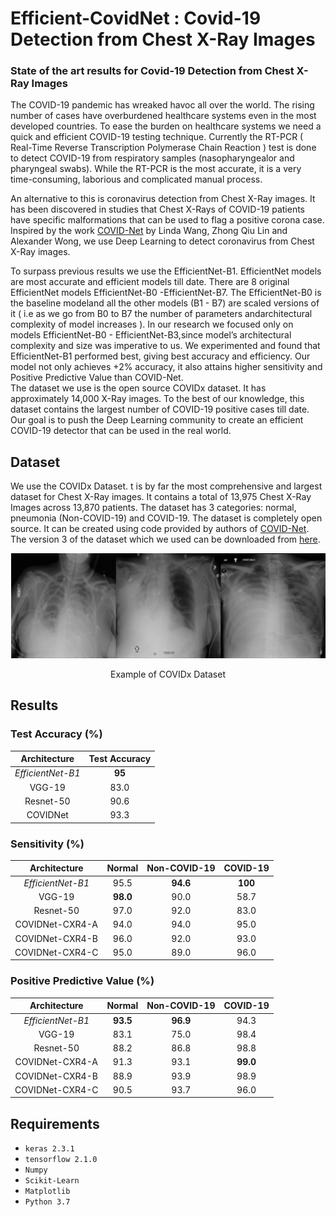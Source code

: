 # Efficient-CovidNet : Covid-19 Detection from Chest X-Ray Images
### State of the art results for Covid-19 Detection from Chest X-Ray Images

The COVID-19 pandemic has wreaked havoc all over the world. The rising number of cases have overburdened healthcare systems even in the most developed countries. 
To ease the burden on healthcare systems we need a quick and efficient COVID-19 testing technique. Currently the RT-PCR ( Real-Time Reverse Transcription Polymerase Chain Reaction ) test is done to detect COVID-19 from respiratory samples (nasopharyngealor and pharyngeal swabs).  While the RT-PCR is the most accurate, it is a very time-consuming, laborious and complicated manual process.  
  
An alternative to this is coronavirus detection from Chest X-Ray images.  It has been discovered in studies that Chest X-Rays of COVID-19 patients have specific malformations that can be used to flag a positive corona case. Inspired by the work [COVID-Net](https://github.com/lindawangg/COVID-Net) by Linda Wang,  Zhong Qiu Lin and Alexander Wong, we use Deep Learning to detect coronavirus from Chest X-Ray images. 
  
To surpass previous results we use the EfficientNet-B1. EfficientNet models are most accurate and efficient models till date. There  are  8  original  EfficientNet  models  EfficientNet-B0  -EfficientNet-B7.  The  EfficientNet-B0  is  the  baseline  modeland  all  the  other  models  (B1  -  B7)  are  scaled  versions  of it ( i.e as we go from B0 to B7 the number of parameters andarchitectural complexity of model increases ). In our research we focused only on models EfficientNet-B0 - EfficientNet-B3,since  model’s  architectural  complexity  and  size  was  imperative  to  us.  We  experimented  and  found  that  EfficientNet-B1 performed best, giving best accuracy and efficiency.   Our model not only achieves +2\% accuracy, it also attains higher sensitivity and Positive Predictive Value than COVID-Net.  
The dataset we use is the open source COVIDx dataset.  It has approximately 14,000 X-Ray images. To the best of our knowledge, this dataset contains the largest number of COVID-19 positive cases till date. Our goal is to push the Deep Learning community to create an efficient COVID-19 detector that can be used in the real world.



## Dataset 
We use the COVIDx Dataset. t is by far the most comprehensive and  largest  dataset  for  Chest  X-Ray  images.  It  contains a total of 13,975 Chest X-Ray Images 
across 13,870 patients. The dataset has 3 categories: normal, pneumonia (Non-COVID-19)  and COVID-19. The  dataset  is  completely  open  source. It can be created using code provided by authors of [COVID-Net](https://github.com/lindawangg/COVID-Net/blob/master/docs/COVIDx.md).
The version 3 of the dataset which we used can be downloaded from [here](https://www.kaggle.com/manan2m/covidx-v3).


<p align="center">
  <img src="https://github.com/mananm98/Efficient-CovidNet/blob/master/images/Screen%20Shot%202020-08-21%20at%2020.12.04.png" />
</p>

<p align="center"> Example of COVIDx Dataset  </p>

## Results

### Test Accuracy (%)
|   **Architecture**  | **Test Accuracy** |
|:---------------:|:---------------:|
| *EfficientNet-B1* |       **95**      |
|      VGG-19     |      83.0     |
|    Resnet-50    |      90.6     |
|     COVIDNet    |      93.3     |


### Sensitivity (%)
| **Architecture** | **Normal** | **Non-COVID-19** | **COVID-19** |
|:----------------:|:----------:|:----------------:|:------------:|
|  *EfficientNet-B1* |    95.5    |     **94.6**     |    **100**   |
|      VGG-19      |  **98.0**  |       90.0       |     58.7     |
|     Resnet-50    |    97.0    |       92.0       |     83.0     |
|  COVIDNet-CXR4-A |    94.0    |       94.0       |     95.0     |
|  COVIDNet-CXR4-B |    96.0    |       92.0       |     93.0     |
|  COVIDNet-CXR4-C |    95.0    |       89.0       |     96.0     |


### Positive Predictive Value (%)
| **Architecture** | **Normal** | **Non-COVID-19** | **COVID-19** |
|:----------------:|:----------:|:----------------:|:------------:|
|  *EfficientNet-B1* |  **93.5**  |     **96.9**     |     94.3     |
|      VGG-19      |    83.1    |       75.0       |     98.4     |
|     Resnet-50    |    88.2    |       86.8       |     98.8     |
|  COVIDNet-CXR4-A |    91.3    |       93.1       |   **99.0**   |
|  COVIDNet-CXR4-B |    88.9    |       93.9       |     98.9     |
|  COVIDNet-CXR4-C |    90.5    |       93.7       |     96.0     |


## Requirements
- `keras 2.3.1`
- `tensorflow 2.1.0`
- `Numpy`
- `Scikit-Learn`
- `Matplotlib`
- `Python 3.7`

